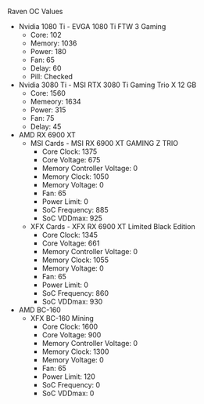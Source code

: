 Raven OC Values
- Nvidia 1080 Ti - EVGA 1080 Ti FTW 3 Gaming
    - Core: 102
    - Memory: 1036
    - Power: 180
    - Fan: 65
    - Delay: 60
    - Pill: Checked
- Nvidia 3080 Ti - MSI RTX 3080 Ti Gaming Trio X 12 GB
    - Core: 1560
    - Memeory: 1634
    - Power: 315
    - Fan: 75
    - Delay: 45
- AMD RX 6900 XT
    - MSI Cards - MSI RX 6900 XT GAMING Z TRIO
        - Core Clock: 1375
        - Core Voltage: 675
        - Memory Controller Voltage: 0
        - Memory Clock: 1050
        - Memory Voltage: 0
        - Fan: 65
        - Power Limit: 0
        - SoC Frequency: 885
        - SoC VDDmax: 925
    - XFX Cards - XFX RX 6900 XT Limited Black Edition
        - Core Clock: 1345
        - Core Voltage: 661
        - Memory Controller Voltage: 0
        - Memory Clock: 1055
        - Memory Voltage: 0
        - Fan: 65
        - Power Limit: 0
        - SoC Frequency: 860
        - SoC VDDmax: 930
- AMD BC-160
    - XFX BC-160 Mining
        - Core Clock: 1600
        - Core Voltage: 900
        - Memory Controller Voltage: 0
        - Memory Clock: 1300
        - Memory Voltage: 0
        - Fan: 65
        - Power Limit: 120
        - SoC Frequency: 0
        - SoC VDDmax: 0

